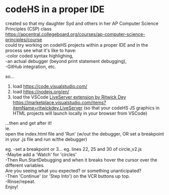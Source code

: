 # codeHS in a proper IDE

created so that my daughter Syd and others in her AP Computer Science Principles (CSP) class  
https://apcentral.collegeboard.org/courses/ap-computer-science-principles/course  
could try working on codeHS projects within a proper IDE and in the process see what it's like to have:  
-color coded syntax highlighing,  
-an actual debugger (beyond print statement debugging),  
-GitHub integration, etc.

so...

1. load https://code.visualstudio.com/
2. load https://nodejs.org/en/
3. load the VSCode [LiveServer extension by Ritwick Dey](vscode:extension/ritwickdey.LiveServer) https://marketplace.visualstudio.com/items?itemName=ritwickdey.LiveServer (so that your codeHS JS graphics in HTML projects will launch locally in your browser from VSCode)

...then and get after it!  
ie.  
open the index.html file and 'Run' (w/out the debugger, OR set a breakpoint in your .js file and run w/the debugger)

eg.
-set a breakpoint or 3... eg. lines 22, 25 and 30 of circle_v2.js  
-Maybe add a 'Watch' for 'circles'  
-Then Run.StartDebugging and when it breaks hover the cursor over the different variables.  
Are you seeing what you expected? or something unanticipated?  
-Then 'Continue' (or 'Step Into') on the VCR buttons up top.  
-Rinse/repeat.  
Enjoy!
